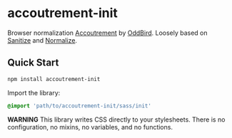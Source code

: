 accoutrement-init
=================

Browser normalization [Accoutrement][accoutrement]
by [OddBird][oddbird].
Loosely based on
[Sanitize][sanitize] and [Normalize][normalize].

[accoutrement]: http://oddbird.net/open-source/accoutrement/
[oddbird]: http://oddbird.net/
[sanitize]: github.com/10up/sanitize.css
[normalize]: https://github.com/necolas/normalize.css


Quick Start
-----------

```bash
npm install accoutrement-init
```

Import the library:

```scss
@import 'path/to/accoutrement-init/sass/init'
```

**WARNING** This library writes CSS directly to your stylesheets.
There is no configuration, no mixins, no variables, and no functions.
